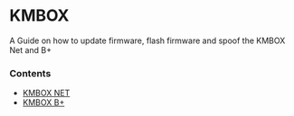 # KMBOX

A Guide on how to update firmware, flash firmware and spoof the KMBOX Net and B+

### Contents
- [KMBOX NET]()
- [KMBOX B+]()
